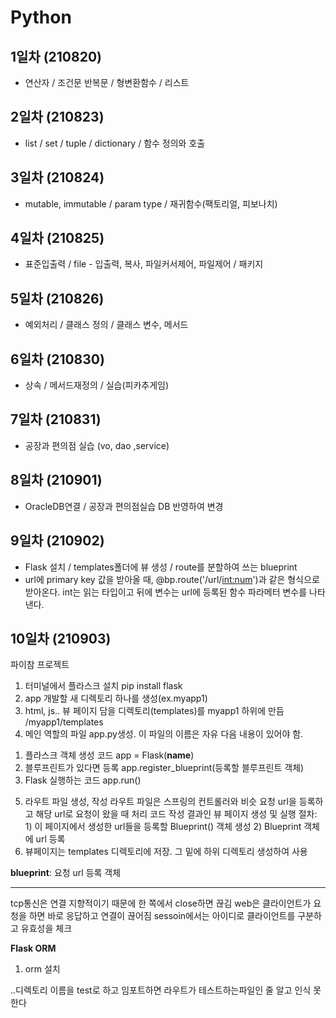 # Python
## **1일차 (210820)**<br>
- 연산자 / 조건문 반복문 / 형변환함수 / 리스트


## **2일차 (210823)**<br>
- list / set / tuple / dictionary / 함수 정의와 호출


## **3일차 (210824)**<br>
- mutable, immutable / param type / 재귀함수(팩토리얼, 피보나치)


## **4일차 (210825)**<br>
- 표준입출력 / file - 입출력, 복사, 파일커서제어, 파일제어 / 패키지


## **5일차 (210826)**
- 예외처리 / 클래스 정의 / 클래스 변수, 메서드


## **6일차 (210830)**<br>
- 상속 / 메서드재정의 / 실습(피카추게임)


## **7일차 (210831)**<br>
- 공장과 편의점 실습 (vo, dao ,service)


## **8일차 (210901)**<br>
- OracleDB연결 / 공장과 편의점실습 DB 반영하여 변경


## **9일차 (210902)**<br>
- Flask 설치 / templates폴더에 뷰 생성 / route를 분할하여 쓰는 blueprint
- url에 primary key 값을 받아올 때, @bp.route('/url/<int:num>')과 같은 형식으로 받아온다.
  int는 읽는 타입이고 뒤에 변수는 url에 등록된 함수 파라메터 변수를 나타낸다.

## **10일차 (210903)**<br>
파이참 프로젝트
1. 터미널에서 플라스크 설치
pip install flask
2. app 개발할 새 디렉토리 하나를 생성(ex.myapp1)
3. html, js.. 뷰 페이지 담을 디렉토리(templates)를 myapp1 하위에 만듬
/myapp1/templates
4. 메인 역할의 파일 app.py생성. 이 파일의 이름은 자유
  다음 내용이 있어야 함.
  1) 플라스크 객체 생성 코드
  app = Flask(__name__)
  2) 블루프린트가 있다면 등록
  app.register_blueprint(등록할 블루프린트 객체)
  3) Flask 실행하는 코드
  app.run()
5. 라우트 파일 생성, 작성
라우트 파일은 스프링의 컨트롤러와 비슷
요청 url을 등록하고 해당 url로 요청이 왔을 때 처리 코드 작성
결과인 뷰 페이지 생성 및 실행
절차: 1) 이 페이지에서 생성한 url들을 등록할 Blueprint() 객체 생성
      2) Blueprint 객체에 url 등록 
6. 뷰페이지는 templates 디렉토리에 저장. 그 밑에 하위 디렉토리 생성하여 사용

**blueprint**: 요청 url 등록 객체
*********************************************************
tcp통신은 연결 지향적이기 때문에 한 쪽에서 close하면 끊김
web은 클라이언트가 요청을 하면 바로 응답하고 연결이 끊어짐
sessoin에서는 아이디로 클라이언트를 구분하고 유효성을 체크

**Flask ORM**
1. orm 설치



..디렉토리 이름을 test로 하고 임포트하면 라우트가 테스트하는파일인 줄 알고 인식 못한다
